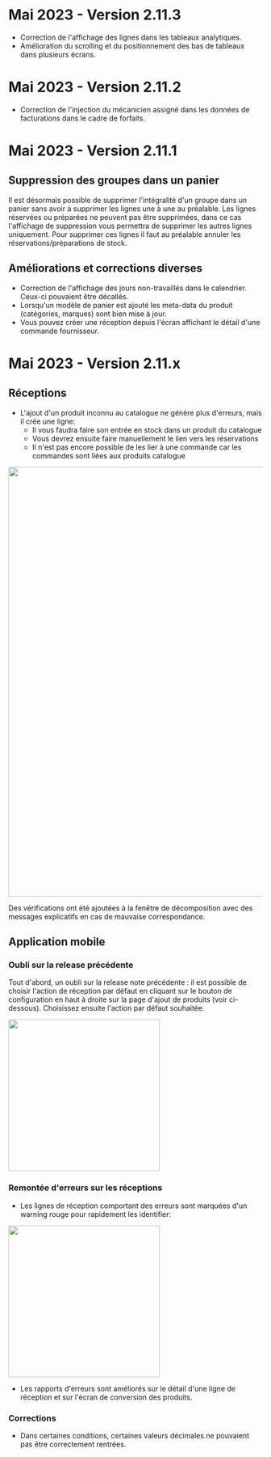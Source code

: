 # Mai 2023 - Version 2.11.3

- Correction de l'affichage des lignes dans les tableaux analytiques.
- Amélioration du scrolling et du positionnement des bas de tableaux dans plusieurs écrans.

# Mai 2023 - Version 2.11.2

- Correction de l'injection du mécanicien assigné dans les données de facturations dans le cadre de forfaits.

# Mai 2023 - Version 2.11.1

## Suppression des groupes dans un panier

Il est désormais possible de supprimer l'intégralité d'un groupe dans un panier sans avoir à supprimer les lignes une à une au préalable.
Les lignes réservées ou préparées ne peuvent pas être supprimées, dans ce cas l'affichage de suppression vous permettra de supprimer les autres lignes uniquement. Pour supprimer ces lignes il faut au préalable annuler les réservations/préparations de stock.

## Améliorations et corrections diverses

- Correction de l'affichage des jours non-travaillés dans le calendrier. Ceux-ci pouvaient être décallés.
- Lorsqu'un modèle de panier est ajouté les meta-data du produit (catégories, marques) sont bien mise à jour.
- Vous pouvez créer une réception depuis l'écran affichant le détail d'une commande fournisseur.

# Mai 2023 - Version 2.11.x

## Réceptions

- L'ajout d'un produit inconnu au catalogue ne génère plus d'erreurs, mais il crée une ligne:
  - Il vous faudra faire son entrée en stock dans un produit du catalogue
  - Vous devrez ensuite faire manuellement le lien vers les réservations
  - Il n'est pas encore possible de les lier à une commande car les commandes sont liées aux produits catalogue

<div class="text-center" style="text-align: 'center';">
  <img width="850" src="https://raw.githubusercontent.com/gear-group/release-notes/master/release-notes/2.11.0/unknown-item-reception-line.webp"/>
</div>

Des vérifications ont été ajoutées à la fenêtre de décomposition avec des messages explicatifs en cas de mauvaise correspondance.

## Application mobile

### Oubli sur la release précédente

Tout d'abord, un oubli sur la release note précédente : il est possible de choisir l'action de réception par défaut en cliquant sur le bouton de configuration en haut à droite sur la page d'ajout de produits (voir ci-dessous). Choisissez ensuite l'action par défaut souhaitée.

<div class="text-center" style="text-align: 'center';">
  <img width="300" src="https://raw.githubusercontent.com/gear-group/release-notes/master/release-notes/2.11.0/mobile-select-reception-action.webp"/>
</div>

### Remontée d'erreurs sur les réceptions

- Les lignes de réception comportant des erreurs sont marquées d'un warning rouge pour rapidement les identifier:

<div class="text-center" style="text-align: 'center';">
  <img width="300" src="https://raw.githubusercontent.com/gear-group/release-notes/master/release-notes/2.11.0/mobile-reception-line-with-error.webp"/>
</div>

- Les rapports d'erreurs sont améliorés sur le détail d'une ligne de réception et sur l'écran de conversion des produits.

### Corrections

- Dans certaines conditions, certaines valeurs décimales ne pouvaient pas être correctement rentrées.

